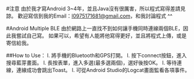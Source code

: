 #注意
由於我才寫Android 3~4年，並且Java沒有很厲害，所以程式寫得差請見諒。
歡迎寫信到我的Email：l0975171681@gmail.com，和我討論程式 ^^

#Android Multiple BLE
由於網路上一直找不到如何讓手機同時連線兩個BLE，因此我嘗試自己寫。
如果可以，希望有人能將他寫得更好，並且將程式上傳，或是寄信給我。

##How to Use：
l. 將手機的Bluetooth和GPS打開。
l. 按下connect按鈕，進入搜尋藍芽畫面。
l. 長按表單，進入多選(最多選兩個)，選好後按OK。
l. 等待連線，連線成功會跳出Toast。
l. 可從Android Studio的Logcat畫面監看各項事件。


